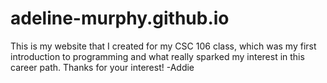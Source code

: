 # adeline-murphy.github.io

This is my website that I created for my CSC 106 class, which was my first introduction to programming and what really 
sparked my interest in this career path.
Thanks for your interest!
-Addie
